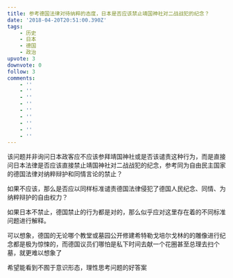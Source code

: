 ```yaml
---
title: 参考德国法律对待纳粹的态度，日本是否应该禁止靖国神社对二战战犯的纪念？
date: '2018-04-20T20:51:00.390Z'
tags:
    - 历史
    - 日本
    - 德国
    - 政治
upvote: 3
downvote: 0
follow: 3
comments:
    - ''
    - ''
    - ''
    - ''
    - ''
    - ''
    - ''
    - ''
    - ''
---
```


该问题并非询问日本政客应不应该参拜靖国神社或是否该谴责这种行为，而是直接问日本法律是否应该直接禁止靖国神社对二战战犯的纪念，参考同为自由民主国家的德国法律对纳粹辩护和同情言论的禁止？

如果不应该，那么是否应以同样标准谴责德国法律侵犯了德国人民纪念、同情、为纳粹辩护的自由权力？

如果日本不禁止，德国禁止的行为都是对的，那么似乎应对这里存在着的不同标准问题进行解释。

可以想象，德国的无论哪个教堂或墓园公开修建希特勒戈培尔戈林的的雕像进行纪念都是极为惊悚的，而德国议员们哪怕是私下时间去献一个花圈甚至总理去扫个墓，就更难以想象了

希望能看到不囿于意识形态，理性思考问题的好答案

